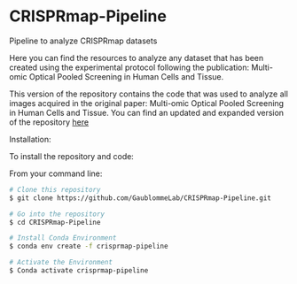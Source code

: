
# CRISPRmap-Pipeline
Pipeline to analyze CRISPRmap datasets

Here you can find the resources to analyze any dataset that has been created using the experimental protocol following the publication: Multi-omic Optical Pooled Screening in Human Cells and Tissue.

This version of the repository contains the code that was used to analyze all images acquired in the original paper: Multi-omic Optical Pooled Screening in Human Cells and Tissue. You can find an updated and expanded version of the repository [here](https://github.com/GaublommeLab/CRISPRmap_maxPro)

Installation:

To install the repository and code:

From your command line:

```bash
# Clone this repository
$ git clone https://github.com/GaublommeLab/CRISPRmap-Pipeline.git

# Go into the repository
$ cd CRISPRmap-Pipeline

# Install Conda Environment
$ conda env create -f crisprmap-pipeline

# Activate the Environment
$ Conda activate crisprmap-pipeline
```


